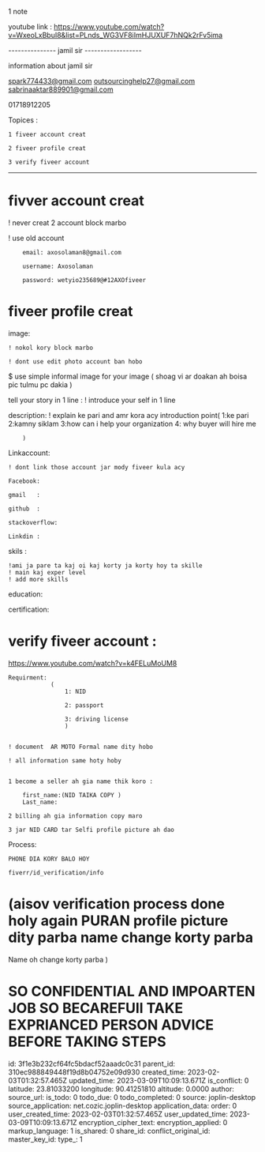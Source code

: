 1 note 

youtube link : https://www.youtube.com/watch?v=WxeoLxBbuI8&list=PLnds_WG3VF8iImHJUXUF7hNQk2rFv5ima

--------------- jamil sir ------------------

information about jamil sir

spark774433@gmail.com outsourcinghelp27@gmail.com sabrinaaktar889901@gmail.com

01718912205

Topices :


	1 fiveer account creat 

	2 fiveer profile creat 

	3 verify fiveer account 
















----------------------------------------------------------------


#	fivver account creat

! never creat 2 account block marbo 

! use old account 


		email: axosolaman8@gmail.com

		username: Axosolaman

		password: wetyio235689@#12AXOfiveer

# 	fiveer profile creat


image:

	! nokol kory block marbo

	! dont use edit photo account ban hobo
$ use simple informal image for your image ( shoag vi ar doakan ah boisa pic tulmu pc dakia )

tell your story in 1 line :
	! introduce your self in 1 line 

description:
	! explain ke pari and amr kora acy introduction
	point(
			1:ke pari 
			2:kamny siklam
			3:how can i help your organization
			4: why buyer will hire me  


		)

Linkaccount:

	! dont link those account jar mody fiveer kula acy

	Facebook:

	gmail	:

	github	:

	stackoverflow:

	Linkdin :


skils :

	!ami ja pare ta kaj oi kaj korty ja korty hoy ta skille 
	! main kaj exper level
	! add more skills 

	
education:
	

certification:


# verify fiveer account :

https://www.youtube.com/watch?v=k4FELuMoUM8

	Requirment:
				(
					1: NID 

					2: passport

					3: driving license 
					)


	! document  AR MOTO Formal name dity hobo

	! all information same hoty hoby


	1 become a seller ah gia name thik koro :

		first_name:(NID TAIKA COPY )
		Last_name:

	2 billing ah gia information copy maro 

	3 jar NID CARD tar Selfi profile picture ah dao 



Process:

	PHONE DIA KORY BALO HOY

	fiverr/id_verification/info





# (aisov verification process done holy again PURAN profile picture dity parba name change korty parba 
   Name oh change korty parba )

# SO CONFIDENTIAL AND IMPOARTEN JOB SO BECAREFUll TAKE EXPRIANCED PERSON ADVICE BEFORE TAKING STEPS












id: 3f1e3b232cf64fc5bdacf52aaadc0c31
parent_id: 310ec988849448f19d8b04752e09d930
created_time: 2023-02-03T01:32:57.465Z
updated_time: 2023-03-09T10:09:13.671Z
is_conflict: 0
latitude: 23.81033200
longitude: 90.41251810
altitude: 0.0000
author: 
source_url: 
is_todo: 0
todo_due: 0
todo_completed: 0
source: joplin-desktop
source_application: net.cozic.joplin-desktop
application_data: 
order: 0
user_created_time: 2023-02-03T01:32:57.465Z
user_updated_time: 2023-03-09T10:09:13.671Z
encryption_cipher_text: 
encryption_applied: 0
markup_language: 1
is_shared: 0
share_id: 
conflict_original_id: 
master_key_id: 
type_: 1